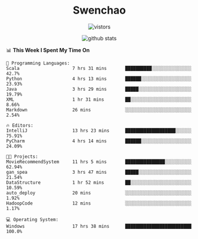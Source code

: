 <h1 align="center">Swenchao</h3>

<p align="center">
  <img src="https://visitor-badge.glitch.me/badge?page_id=Swenchao" alt="vistors" />
</p>

<p align="center">
  <img src="https://github-readme-stats.vercel.app/api?username=Swenchao&count_private=true&show_icons=true&theme=vue-dark&hide_title=true" alt="github stats" />
</p>

<!--START_SECTION:waka-->
📊 **This Week I Spent My Time On** 

```text
💬 Programming Languages: 
Scala                    7 hrs 31 mins       ██████████░░░░░░░░░░░░░░░   42.7% 
Python                   4 hrs 13 mins       ██████░░░░░░░░░░░░░░░░░░░   23.93% 
Java                     3 hrs 29 mins       █████░░░░░░░░░░░░░░░░░░░░   19.79% 
XML                      1 hr 31 mins        ██░░░░░░░░░░░░░░░░░░░░░░░   8.66% 
Markdown                 26 mins             ░░░░░░░░░░░░░░░░░░░░░░░░░   2.54%

🔥 Editors: 
IntelliJ                 13 hrs 23 mins      ███████████████████░░░░░░   75.91% 
PyCharm                  4 hrs 14 mins       ██████░░░░░░░░░░░░░░░░░░░   24.09%

🐱‍💻 Projects: 
MovieRecommendSystem     11 hrs 5 mins       ███████████████░░░░░░░░░░   62.94% 
gan_spea                 3 hrs 47 mins       █████░░░░░░░░░░░░░░░░░░░░   21.54% 
DataStructure            1 hr 52 mins        ██░░░░░░░░░░░░░░░░░░░░░░░   10.59% 
auto_deploy              20 mins             ░░░░░░░░░░░░░░░░░░░░░░░░░   1.92% 
HadoopCode               12 mins             ░░░░░░░░░░░░░░░░░░░░░░░░░   1.17%

💻 Operating System: 
Windows                  17 hrs 38 mins      █████████████████████████   100.0%

```


<!--END_SECTION:waka-->
